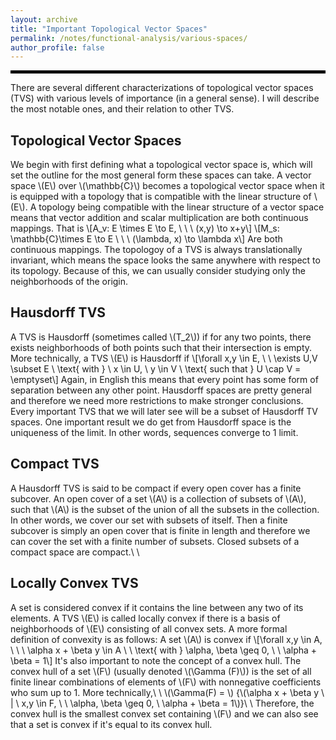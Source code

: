 ```yaml
---
layout: archive
title: "Important Topological Vector Spaces"
permalink: /notes/functional-analysis/various-spaces/
author_profile: false
--- 
```

<hr style="border: 2px solid black;">
There are several different characterizations of topological vector spaces (TVS) with various levels of importance (in a general sense). I will describe the most notable ones, and their relation to other TVS. 

## Topological Vector Spaces 
We begin with first defining what a topological vector space is, which will set the outline for the most general form these spaces can take. A vector space \\(E\\) over \\(\mathbb{C}\\) becomes a topological vector space when it is equipped with a topology that is compatible with
the linear structure of \\(E\\). A topology being compatible with the linear structure of a vector space means that vector addition and scalar multiplication are both continuous mappings. That is
\\[A_v: E \times E \to E, \ \ \ (x,y) \to x+y\\]
\\[M_s: \mathbb{C}\times E \to E \ \ \ (\lambda, x) \to \lambda x\\]
Are both continuous mappings. The topologoy of a TVS is always translationally invariant, which means the space looks the same anywhere with respect to its topology. Because of this, we can usually consider studying only the neighborhoods of the origin.

## Hausdorff TVS
A TVS is Hausdorff (sometimes called \\(T_2\\)) if for any two points, there exists neighborhoods of both points such that their intersection is empty. More technically, a TVS \\(E\\) is Hausdorff if 
\\[\forall x,y \in E, \ \ \exists U,V \subset E \  \text{ with } \ x \in U, \ y \in V \ \text{ such that } U \cap V = \emptyset\\]
Again, in English this means that every point has some form of separation between any other point. Hausdorff spaces are pretty general and therefore we need more restrictions to make stronger conclusions. Every important TVS that we will later see will be a subset of Hausdorff TV spaces. One important result we do get from Hausdorff space is the uniqueness of the limit. In other words, sequences converge to 1 limit. 

## Compact TVS
A Hausdorff TVS is said to be compact if every open cover has a finite subcover. An open cover of a set \\(A\\) is a collection of subsets of \\(A\\), such that \\(A\\) is the subset of the union of all the subsets in the collection. In other words, we cover our set with subsets of itself. Then a finite subcover is simply an open cover that is finite in length and therefore we can cover the set with a finite number of subsets. Closed subsets of a compact space are compact.\\
\\
## Locally Convex TVS
A set is considered convex if it contains the line between any two of its elements. A TVS \\(E\\) is called locally convex if there is a basis of neighborhoods of \\(E\\) consisting of all convex sets. A more formal definition of convexity is as follows: A set \\(A\\) is convex if
\\[\forall x,y \in A, \ \ \  \alpha x + \beta y \in A \ \ \text{ with } \alpha, \beta \geq 0, \ \ \alpha + \beta = 1\\]
It's also important to note the concept of a convex hull. The convex hull of a set \\(F\\) (usually denoted \\(\Gamma (F)\\)) is the set of all finite linear combinations of elements of \\(F\\) with nonnegative coefficients who sum up to 1. More technically,\\
\\
\\(\Gamma(F) = \\) {\\(\alpha x + \beta y \ | \ x,y \in F, \ \\ \alpha, \beta \geq 0, \ \alpha + \beta = 1\\)}\\
\\
Therefore, the convex hull is the smallest convex set containing \\(F\\) and we can also see that a set is convex if it's equal to its convex hull.
